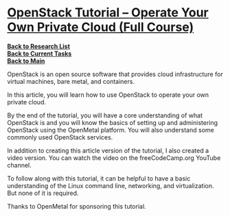 # **[OpenStack Tutorial – Operate Your Own Private Cloud (Full Course)](https://www.freecodecamp.org/news/openstack-tutorial-operate-your-own-private-cloud/)**

**[Back to Research List](../../../../../research_list.md)**\
**[Back to Current Tasks](../../../../../../a_status/current_tasks.md)**\
**[Back to Main](../../../../../../README.md)**

OpenStack is an open source software that provides cloud infrastructure for virtual machines, bare metal, and containers.

In this article, you will learn how to use OpenStack to operate your own private cloud.

By the end of the tutorial, you will have a core understanding of what OpenStack is and you will know the basics of setting up and administering OpenStack using the OpenMetal platform. You will also understand some commonly used OpenStack services.

In addition to creating this article version of the tutorial, I also created a video version. You can watch the video on the freeCodeCamp.org YouTube channel.

To follow along with this tutorial, it can be helpful to have a basic understanding of the Linux command line, networking, and virtualization. But none of it is required.

Thanks to OpenMetal for sponsoring this tutorial.
